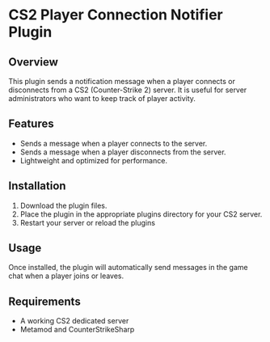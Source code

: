 # CS2 Player Connection Notifier Plugin

## Overview
This plugin sends a notification message when a player connects or disconnects from a CS2 (Counter-Strike 2) server. It is useful for server administrators who want to keep track of player activity.

## Features
- Sends a message when a player connects to the server.
- Sends a message when a player disconnects from the server.
- Lightweight and optimized for performance.

## Installation
1. Download the plugin files.
2. Place the plugin in the appropriate plugins directory for your CS2 server.
3. Restart your server or reload the plugins

## Usage
Once installed, the plugin will automatically send messages in the game chat when a player joins or leaves.

## Requirements
- A working CS2 dedicated server
- Metamod and CounterStrikeSharp
